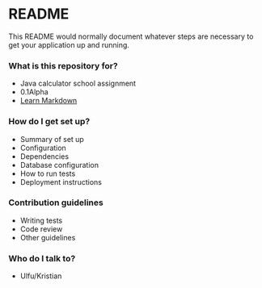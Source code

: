 # README #

This README would normally document whatever steps are necessary to get your application up and running.

### What is this repository for? ###

* Java calculator school assignment
* 0.1Alpha
* [Learn Markdown](https://bitbucket.org/tutorials/markdowndemo)

### How do I get set up? ###

* Summary of set up
* Configuration
* Dependencies
* Database configuration
* How to run tests
* Deployment instructions

### Contribution guidelines ###

* Writing tests
* Code review
* Other guidelines

### Who do I talk to? ###

* Ulfu/Kristian